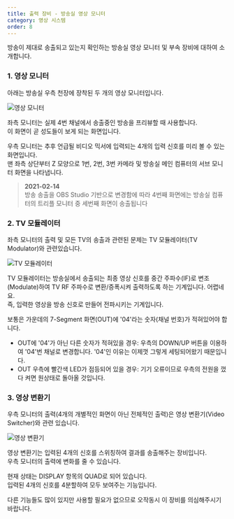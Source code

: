 ```yaml
---
title: 출력 장비 - 방송실 영상 모니터
category: 영상 시스템
order: 8
---
```


방송이 제대로 송출되고 있는지 확인하는 방송실 영상 모니터 및 부속 장비에 대하여 소개합니다. 

### 1. 영상 모니터

아래는 방송실 우측 천장에 장착된 두 개의 영상 모니터입니다. 

![영상 모니터](https://user-images.githubusercontent.com/12420779/71558434-acc0d100-2a96-11ea-9dfa-34f9ee6f0e8a.png)

좌측 모니터는 실제 4번 채널에서 송출중인 방송을 프리뷰할 때 사용합니다. <br>
이 화면이 곧 성도들이 보게 되는 화면입니다. 

우측 모니터는 추후 언급될 비디오 믹서에 입력되는 4개의 입력 신호를 미리 볼 수 있는 화면입니다. <br>
맨 좌측 상단부터 Z 모양으로 1번, 2번, 3번 카메라 및 방송실 메인 컴퓨터의 서브 모니터 화면을 나타냅니다. 

> **2021-02-14**<br>방송 송출을 OBS Studio 기반으로 변경함에 따라 4번째 화면에는 방송실 컴퓨터의 트리플 모니터 중 세번째 화면이 송출됩니다

### 2. TV 모듈레이터

좌측 모니터의 출력 및 모든 TV의 송출과 관련된 문제는 TV 모듈레이터(TV Modulator)와 관련있습니다. 

![TV 모듈레이터](https://user-images.githubusercontent.com/12420779/71558527-f8c04580-2a97-11ea-8e35-5d8c4252a7c8.png)

TV 모듈레이터는 방송실에서 송출되는 최종 영상 신호를 중간 주파수(IF)로 변조(Modulate)하여 TV RF 주파수로 변환/증폭시켜 출력하도록 하는 기계입니다. 어렵네요. <br>
즉, 입력한 영상을 방송 신호로 만들어 전파시키는 기계입니다. 

보통은 가운데의 7-Segment 화면(OUT)에 '04'라는 숫자(채널 번호)가 적혀있어야 합니다. 

* OUT에 '04'가 아닌 다른 숫자가 적혀있을 경우: 우측의 DOWN/UP 버튼을 이용하여 '04'번 채널로 변경합니다. '04'인 이유는 이제껏 그렇게 세팅되어왔기 때문입니다. 
* OUT 우측에 빨간색 LED가 점등되어 있을 경우: 기기 오류이므로 우측의 전원을 껐다 켜면 원상태로 돌아올 것입니다. 

### 3. 영상 변환기

우측 모니터의 출력(4개의 개별적인 화면이 아닌 전체적인 출력)은 영상 변환기(Video Switcher)와 관련 있습니다. 

![영상 변환기](https://user-images.githubusercontent.com/12420779/71558654-db3fab80-2a98-11ea-9e0a-cd9bd47d3088.png)

영상 변환기는 입력된 4개의 신호를 스위칭하여 결과를 송출해주는 장비입니다. <br>
우측 모니터의 출력에 변화를 줄 수 있습니다. 

현재 상태는 DISPLAY 항목의 QUAD로 되어 있습니다. <br>
입력된 4개의 신호를 4분할하여 모두 보여주는 기능입니다. 

다른 기능들도 많이 있지만 사용할 필요가 없으므로 오작동시 이 장비를 의심해주시기 바랍니다. 